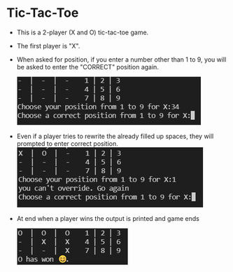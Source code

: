 
# Tic-Tac-Toe

- This is a 2-player (X and O) tic-tac-toe game. 
- The first player is "X".
- When asked for position, if you enter a number other than 1 to 9, you will be asked to enter the "CORRECT" position again.
    
    ![Screenshot](https://github.com/vishnusai2183/Tic-Tac-Toe/blob/main/screenshots/other_number.png)
- Even if a player tries to rewrite the already filled up spaces, they will prompted to enter correct position.   
    ![Screenshot](https://github.com/vishnusai2183/Tic-Tac-Toe/blob/main/screenshots/override.png)
- At end when a player wins the output is printed and game ends

    ![screenshot](https://github.com/vishnusai2183/Tic-Tac-Toe/blob/main/screenshots/result.png)
